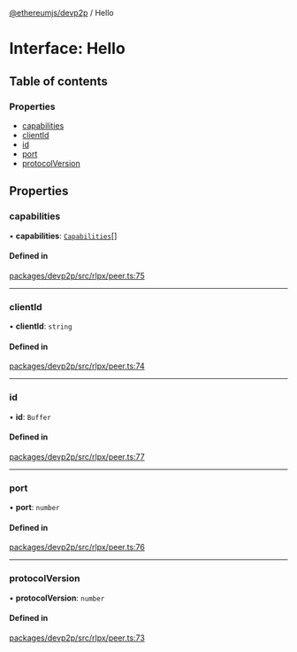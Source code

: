 [@ethereumjs/devp2p](../README.md) / Hello

# Interface: Hello

## Table of contents

### Properties

- [capabilities](Hello.md#capabilities)
- [clientId](Hello.md#clientid)
- [id](Hello.md#id)
- [port](Hello.md#port)
- [protocolVersion](Hello.md#protocolversion)

## Properties

### capabilities

• **capabilities**: [`Capabilities`](Capabilities.md)[]

#### Defined in

[packages/devp2p/src/rlpx/peer.ts:75](https://github.com/ethereumjs/ethereumjs-monorepo/blob/master/packages/devp2p/src/rlpx/peer.ts#L75)

___

### clientId

• **clientId**: `string`

#### Defined in

[packages/devp2p/src/rlpx/peer.ts:74](https://github.com/ethereumjs/ethereumjs-monorepo/blob/master/packages/devp2p/src/rlpx/peer.ts#L74)

___

### id

• **id**: `Buffer`

#### Defined in

[packages/devp2p/src/rlpx/peer.ts:77](https://github.com/ethereumjs/ethereumjs-monorepo/blob/master/packages/devp2p/src/rlpx/peer.ts#L77)

___

### port

• **port**: `number`

#### Defined in

[packages/devp2p/src/rlpx/peer.ts:76](https://github.com/ethereumjs/ethereumjs-monorepo/blob/master/packages/devp2p/src/rlpx/peer.ts#L76)

___

### protocolVersion

• **protocolVersion**: `number`

#### Defined in

[packages/devp2p/src/rlpx/peer.ts:73](https://github.com/ethereumjs/ethereumjs-monorepo/blob/master/packages/devp2p/src/rlpx/peer.ts#L73)
